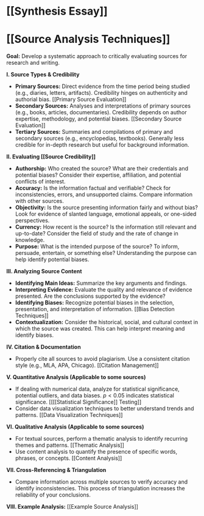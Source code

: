 # [[Synthesis Essay]]
# [[Source Analysis Techniques]]

**Goal:** Develop a systematic approach to critically evaluating sources for research and writing.


**I.  Source Types & Credibility**

*   **Primary Sources:**  Direct evidence from the time period being studied (e.g., diaries, letters, artifacts).  Credibility hinges on authenticity and authorial bias. [[Primary Source Evaluation]]
*   **Secondary Sources:** Analyses and interpretations of primary sources (e.g., books, articles, documentaries). Credibility depends on author expertise, methodology, and potential biases. [[Secondary Source Evaluation]]
*   **Tertiary Sources:** Summaries and compilations of primary and secondary sources (e.g., encyclopedias, textbooks).  Generally less credible for in-depth research but useful for background information.


**II.  Evaluating [[Source Credibility]]**

*   **Authorship:** Who created the source? What are their credentials and potential biases?  Consider their expertise, affiliation, and potential conflicts of interest.
*   **Accuracy:** Is the information factual and verifiable? Check for inconsistencies, errors, and unsupported claims.  Compare information with other sources.
*   **Objectivity:** Is the source presenting information fairly and without bias? Look for evidence of slanted language, emotional appeals, or one-sided perspectives.
*   **Currency:** How recent is the source? Is the information still relevant and up-to-date? Consider the field of study and the rate of change in knowledge.
*   **Purpose:** What is the intended purpose of the source? To inform, persuade, entertain, or something else?  Understanding the purpose can help identify potential biases.


**III.  Analyzing Source Content**

*   **Identifying Main Ideas:** Summarize the key arguments and findings.
*   **Interpreting Evidence:** Evaluate the quality and relevance of evidence presented.  Are the conclusions supported by the evidence?
*   **Identifying Biases:**  Recognize potential biases in the selection, presentation, and interpretation of information.  [[Bias Detection Techniques]]
*   **Contextualization:** Consider the historical, social, and cultural context in which the source was created. This can help interpret meaning and identify biases.


**IV.  Citation & Documentation**

*   Properly cite all sources to avoid plagiarism.  Use a consistent citation style (e.g., MLA, APA, Chicago). [[Citation Management]]


**V.  Quantitative Analysis (Applicable to some sources)**

*   If dealing with numerical data, analyze for statistical significance, potential outliers, and data biases.  $p < 0.05$ indicates statistical significance.  [[[[Statistical Significance]] Testing]]
*   Consider data visualization techniques to better understand trends and patterns. [[Data Visualization Techniques]]



**VI.  Qualitative Analysis (Applicable to some sources)**

*   For textual sources, perform a thematic analysis to identify recurring themes and patterns.  [[Thematic Analysis]]
*   Use content analysis to quantify the presence of specific words, phrases, or concepts.  [[Content Analysis]]


**VII.  Cross-Referencing & Triangulation**

*   Compare information across multiple sources to verify accuracy and identify inconsistencies.  This process of triangulation increases the reliability of your conclusions.


**VIII.  Example Analysis:**  [[Example Source Analysis]]


